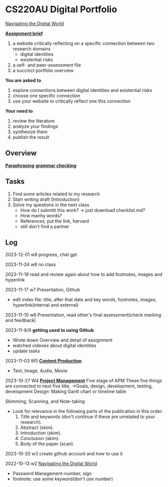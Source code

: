 # CS220AU Digital Portfolio 
[Navigating the Digital World](https://navigatingthedigitalworld.com/)

**[Assignment brief](https://navigatingthedigitalworld.com/docs/cs220/cs220au#assignment-brief)**
1. a website critically reflecting on a specific connection between two research domains
   - digital identities
   - existential risks
2. a self- and peer-assessment file
3. a succinct portfolio overview

**You are asked to**
1. explore connections between digital identities and existential risks
2. choose one specific connection
3. use your website to critically reflect one this connection

**Your need to**
1. review the literature
2. analyze your findings
3. synthesize them
4. publish the result

## Overview

**[Paraphrasing](https://quillbot.com/)**
**[grammar checking](https://quillbot.com/grammar-check)**


## Tasks
1. Find some articles related to my research
2. Start writing draft (Introduction)
3. Solve my questions in the next class
   - How do I submitt this work?
     → just download checklist.md?
   - How manhy words?
   - References; put the link, harvard
   - still don't find a partner 


## Log
2023-12-01 w9 progress, chat gpt

2023-11-24 w8 no class

2023-11-18 read and review again about how to add footnotes, images and hyperlink

2023-11-17 w7
Presentation, Github
- edit index file: title, after that date and key words, footnotes, images, hyperlink(internal and external)

2023-11-10 w6
Presentation, read other's final assessment(check marking and feedback)

2023-11-8/9 **getting used to using Github**
- Wrote down Overview and detail of assignment
- watched videoes about digital identities
- update tasks

2023-11-03 W5 **[Content Production](https://navigatingthedigitalworld.com/docs/content-production)**
- Text, Image, Audio, Movie

2023-10-27 W4 **[Project Management](https://navigatingthedigitalworld.com/docs/project-management)**
Five stage of APM
These five things are connected to next five title.
→Goals, design, development, testing, development
Design: Making Gantt chart or timeline table 

Skimming, Scanning, and Note-taking
- Look for relevance in the following parts of the publication in this order:
	1. Title and keywords (don’t continue if these are unrelated to your research).
	2. Abstract (skim).
	3. Introduction (skim).
	4. Conclusion (skim).
	5. Body of the paper (scan).

2023-10-20 w3 create github account and how to use it
  
2022-10-13 w2 [Navigating the Digital World](https://navigatingthedigitalworld.com/docs/cs220/cs220au)
- Password Management-number, sign
- footnote: use some keyword(don't use number)
